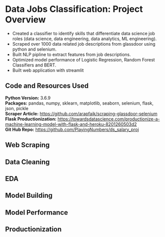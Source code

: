 # Data Jobs Classification: Project Overview
* Created a classifier to identify skills that differentiate data science job roles (data science, data engineering, data analytics, ML engineering).
* Scraped over 1000 data related job descriptions from glassdoor using python and selenium.
* Built NLP pipline to extract features from job descriptions.
* Optimized model performance of Logistic Regression, Random Forest Classifiers and BERT.
* Built web application with streamlit

## Code and Resources Used
**Python Version:** 3.6.9  
**Packages:** pandas, numpy, sklearn, matplotlib, seaborn, selenium, flask, json, pickle  
**Scraper Article:** https://github.com/arapfaik/scraping-glassdoor-selenium  
**Flask Productionization:** https://towardsdatascience.com/productionize-a-machine-learning-model-with-flask-and-heroku-8201260503d2  
**Git Hub Repo:** https://github.com/PlayingNumbers/ds_salary_proj

## Web Scraping

## Data Cleaning

## EDA

## Model Building

## Model Performance

## Productionization
